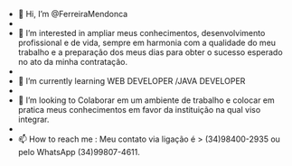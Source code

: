 - 👋 Hi, I’m @FerreiraMendonca
- 
- 👀 I’m interested in ampliar meus conhecimentos, desenvolvimento profissional e de vida, sempre em harmonia com a qualidade do meu trabalho e a preparação dos meus dias para obter o sucesso esperado no ato da minha contratação.
- 
- 🌱 I’m currently learning  WEB DEVELOPER /JAVA DEVELOPER
- 
- 💞️ I’m looking to Colaborar em um ambiente de trabalho e colocar em pratica meus conhecimentos em favor da instituição na qual viso integrar.
- 
- 📫 How to reach me : Meu contato via ligação é > (34)98400-2935 ou pelo WhatsApp (34)99807-4611.
<!--
FerreiraMendonca/FerreiraMendonca is a ✨ special ✨ repository because its `README.md` (this file) appears on your GitHub profile.
You can click the Preview link to take a look at your changes.
--->
